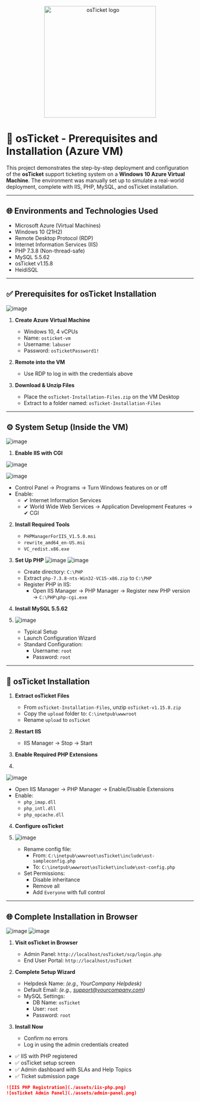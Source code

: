 <p align="center">
  <img src="https://i.imgur.com/Clzj7Xs.png" alt="osTicket logo" width="300"/>
</p>

# 🧰 osTicket - Prerequisites and Installation (Azure VM)

This project demonstrates the step-by-step deployment and configuration of the **osTicket** support ticketing system on a **Windows 10 Azure Virtual Machine**. The environment was manually set up to simulate a real-world deployment, complete with IIS, PHP, MySQL, and osTicket installation.

---

## 🌐 Environments and Technologies Used

- Microsoft Azure (Virtual Machines)
- Windows 10 (21H2)
- Remote Desktop Protocol (RDP)
- Internet Information Services (IIS)
- PHP 7.3.8 (Non-thread-safe)
- MySQL 5.5.62
- osTicket v1.15.8
- HeidiSQL

---

## ✅ Prerequisites for osTicket Installation
![image](https://github.com/user-attachments/assets/54ee7259-ced0-4919-b183-42d9b77b90c3)

1. **Create Azure Virtual Machine**
   - Windows 10, 4 vCPUs
   - Name: `osticket-vm`
   - Username: `labuser`
   - Password: `osTicketPassword1!`

2. **Remote into the VM**
   - Use RDP to log in with the credentials above

3. **Download & Unzip Files**
   - Place the `osTicket-Installation-Files.zip` on the VM Desktop
   - Extract to a folder named: `osTicket-Installation-Files`

---

## ⚙️ System Setup (Inside the VM)
![image](https://github.com/user-attachments/assets/d0644cc0-abba-4dc4-8335-6dda6ffb6a50)

1. **Enable IIS with CGI**

![image](https://github.com/user-attachments/assets/5b1f4dd7-7f12-4cdb-a7d1-933c4d82ef31)

![image](https://github.com/user-attachments/assets/487a35ab-0642-4203-ac67-724d95f54236)

   - Control Panel → Programs → Turn Windows features on or off
   - Enable:
     - ✔ Internet Information Services
     - ✔ World Wide Web Services → Application Development Features → ✔ CGI

2. **Install Required Tools**
   - `PHPManagerForIIS_V1.5.0.msi`
   - `rewrite_amd64_en-US.msi`
   - `VC_redist.x86.exe`

3. **Set Up PHP**
 ![image](https://github.com/user-attachments/assets/3ca2c226-d6b5-4a3c-8014-5dab74da9419)
 ![image](https://github.com/user-attachments/assets/900b5ca4-6c6d-434b-a6c0-5eda2138c9fb)


   - Create directory: `C:\PHP`
   - Extract `php-7.3.8-nts-Win32-VC15-x86.zip` to `C:\PHP`
   - Register PHP in IIS:
     - Open IIS Manager → PHP Manager → Register new PHP version → `C:\PHP\php-cgi.exe`

4. **Install MySQL 5.5.62**
5. ![image](https://github.com/user-attachments/assets/a404daa4-89be-4bda-b1c7-06be82da6deb)

   - Typical Setup
   - Launch Configuration Wizard
   - Standard Configuration:
     - Username: `root`
     - Password: `root`

---

## 📁 osTicket Installation

1. **Extract osTicket Files**
   - From `osTicket-Installation-Files`, unzip `osTicket-v1.15.8.zip`
   - Copy the `upload` folder to: `C:\inetpub\wwwroot`
   - Rename `upload` to `osTicket`

2. **Restart IIS**
   - IIS Manager → Stop → Start

3. **Enable Required PHP Extensions**
4. 
![image](https://github.com/user-attachments/assets/ba79752b-d7a4-4414-a938-a547072abdcc)

   - Open IIS Manager → PHP Manager → Enable/Disable Extensions
   - Enable:
     - `php_imap.dll`
     - `php_intl.dll`
     - `php_opcache.dll`

4. **Configure osTicket**
5. ![image](https://github.com/user-attachments/assets/19bae664-9f13-4d35-8f73-3a730316a6b7)

   - Rename config file:
     - From: `C:\inetpub\wwwroot\osTicket\include\ost-sampleconfig.php`
     - To: `C:\inetpub\wwwroot\osTicket\include\ost-config.php`
   - Set Permissions:
     - Disable inheritance
     - Remove all
     - Add `Everyone` with full control

---

## 🌐 Complete Installation in Browser
![image](https://github.com/user-attachments/assets/1afb3c36-acc6-4948-a6c4-1b21a4b80553)
![image](https://github.com/user-attachments/assets/91143d15-dcd3-44dc-b717-2bc2c3f1a2ab)

1. **Visit osTicket in Browser**
   - Admin Panel: `http://localhost/osTicket/scp/login.php`
   - End User Portal: `http://localhost/osTicket`

2. **Complete Setup Wizard**
   - Helpdesk Name: *(e.g., YourCompany Helpdesk)*
   - Default Email: *(e.g., support@yourcompany.com)*
   - MySQL Settings:
     - DB Name: `osTicket`
     - User: `root`
     - Password: `root`

3. **Install Now**
   - Confirm no errors
   - Log in using the admin credentials created





- ✅ IIS with PHP registered
- ✅ osTicket setup screen
- ✅ Admin dashboard with SLAs and Help Topics
- ✅ Ticket submission page

```markdown
![IIS PHP Registration](./assets/iis-php.png)
![osTicket Admin Panel](./assets/admin-panel.png)
